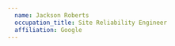 ```yaml
---
  name: Jackson Roberts
  occupation_title: Site Reliability Engineer
  affiliation: Google
---
```

